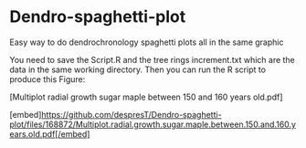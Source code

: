 # Dendro-spaghetti-plot
Easy way to do dendrochronology spaghetti plots all in the same graphic

You need to save the Script.R and the tree rings increment.txt which are the data in the same working directory. Then you can run the R script to produce this Figure:


[Multiplot radial growth sugar maple between 150 and 160 years old.pdf]

[embed]https://github.com/despresT/Dendro-spaghetti-plot/files/168872/Multiplot.radial.growth.sugar.maple.between.150.and.160.years.old.pdf[/embed]



